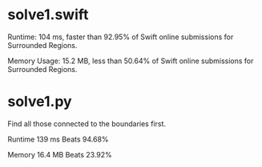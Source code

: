 # solve1.swift

Runtime: 104 ms, faster than 92.95% of Swift online submissions for Surrounded Regions.

Memory Usage: 15.2 MB, less than 50.64% of Swift online submissions for Surrounded Regions.

# solve1.py

Find all those connected to the boundaries first.

Runtime 139 ms Beats 94.68%

Memory 16.4 MB Beats 23.92%
